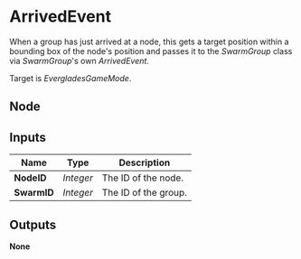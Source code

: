 # ArrivedEvent
When a group has just arrived at a node, this gets a target position within a bounding
box of the node's position and passes it to the *SwarmGroup* class via *SwarmGroup*'s own *ArrivedEvent*.  

Target is *EvergladesGameMode*.  

## Node

## Inputs
|Name       |Type       |Description            |
|-----------|-----------|-----------------------|
|**NodeID** |*Integer*  |The ID of the node.    |
|**SwarmID**|*Integer*  |The ID of the group.   |

## Outputs
**None**